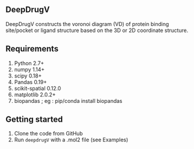 ## DeepDrugV
DeepDrugV constructs the voronoi diagram (VD) of protein binding site/pocket or ligand structure based on the 3D  or 2D coordinate structure.

## Requirements
1. Python 2.7+
2. numpy 1.14+
3. scipy 0.18+
4. Pandas 0.19+
5. scikit-spatial 0.12.0
6. matplotlib 2.0.2+
7. biopandas ; eg : pip/conda install biopandas  

## Getting started

1. Clone the code from GitHub
2. Run `deepdrugV` with a .mol2 file (see Examples)

